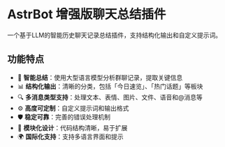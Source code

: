 # AstrBot 增强版聊天总结插件

一个基于LLM的智能历史聊天记录总结插件，支持结构化输出和自定义提示词。

## 功能特点

- 🚀 **智能总结**：使用大型语言模型分析群聊记录，提取关键信息
- 📊 **结构化输出**：清晰的分类，包括「今日速览」、「热门话题」等板块
- 🔍 **多消息类型支持**：处理文本、表情、图片、文件、语音和@消息等
- ⚙️ **高度可定制**：自定义提示词和输出格式
- 🛡️ **稳定可靠**：完善的错误处理机制
- 🧩 **模块化设计**：代码结构清晰，易于扩展
- 🌍 **国际化支持**：支持多语言界面和提示